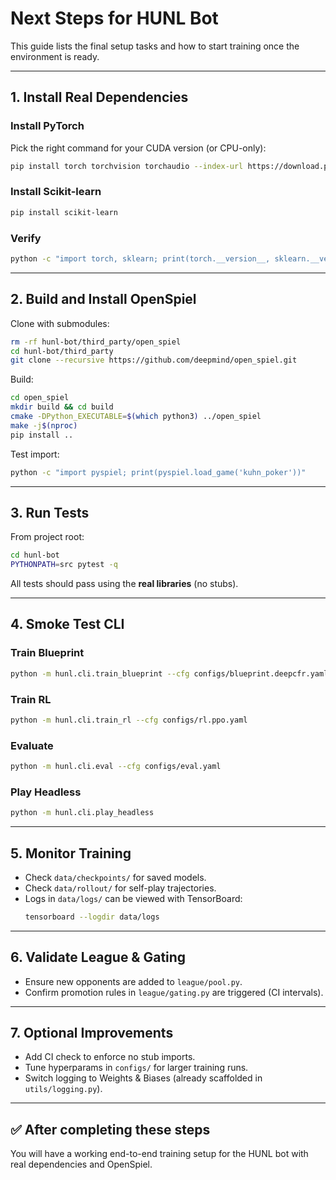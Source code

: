 # Next Steps for HUNL Bot

This guide lists the final setup tasks and how to start training once the environment is ready.

---

## 1. Install Real Dependencies

### Install PyTorch
Pick the right command for your CUDA version (or CPU-only):
```bash
pip install torch torchvision torchaudio --index-url https://download.pytorch.org/whl/cpu
```

### Install Scikit-learn
```bash
pip install scikit-learn
```

### Verify
```bash
python -c "import torch, sklearn; print(torch.__version__, sklearn.__version__)"
```

---

## 2. Build and Install OpenSpiel

Clone with submodules:
```bash
rm -rf hunl-bot/third_party/open_spiel
cd hunl-bot/third_party
git clone --recursive https://github.com/deepmind/open_spiel.git
```

Build:
```bash
cd open_spiel
mkdir build && cd build
cmake -DPython_EXECUTABLE=$(which python3) ../open_spiel
make -j$(nproc)
pip install ..
```

Test import:
```bash
python -c "import pyspiel; print(pyspiel.load_game('kuhn_poker'))"
```

---

## 3. Run Tests

From project root:
```bash
cd hunl-bot
PYTHONPATH=src pytest -q
```

All tests should pass using the **real libraries** (no stubs).

---

## 4. Smoke Test CLI

### Train Blueprint
```bash
python -m hunl.cli.train_blueprint --cfg configs/blueprint.deepcfr.yaml
```

### Train RL
```bash
python -m hunl.cli.train_rl --cfg configs/rl.ppo.yaml
```

### Evaluate
```bash
python -m hunl.cli.eval --cfg configs/eval.yaml
```

### Play Headless
```bash
python -m hunl.cli.play_headless
```

---

## 5. Monitor Training

- Check `data/checkpoints/` for saved models.
- Check `data/rollout/` for self-play trajectories.
- Logs in `data/logs/` can be viewed with TensorBoard:
  ```bash
  tensorboard --logdir data/logs
  ```

---

## 6. Validate League & Gating

- Ensure new opponents are added to `league/pool.py`.
- Confirm promotion rules in `league/gating.py` are triggered (CI intervals).

---

## 7. Optional Improvements

- Add CI check to enforce no stub imports.
- Tune hyperparams in `configs/` for larger training runs.
- Switch logging to Weights & Biases (already scaffolded in `utils/logging.py`).

---

## ✅ After completing these steps
You will have a working end-to-end training setup for the HUNL bot with real dependencies and OpenSpiel.